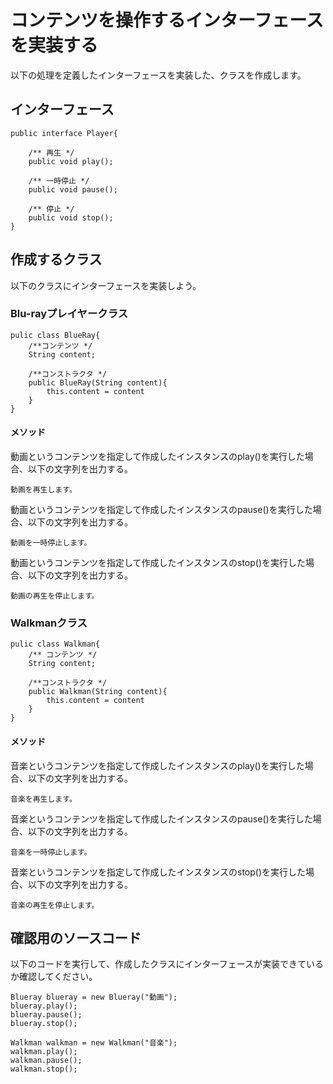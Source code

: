 # コンテンツを操作するインターフェースを実装する
以下の処理を定義したインターフェースを実装した、クラスを作成します。

## インターフェース

```
public interface Player{

    /** 再生 */
    public void play();

    /** 一時停止 */
    public void pause();

    /** 停止 */
    public void stop();
}
```

## 作成するクラス
以下のクラスにインターフェースを実装しよう。
### Blu-rayプレイヤークラス

```
pulic class BlueRay{
    /**コンテンツ */
    String content;

    /**コンストラクタ */
    public BlueRay(String content){
        this.content = content
    }
}

```
#### メソッド
動画というコンテンツを指定して作成したインスタンスのplay()を実行した場合、以下の文字列を出力する。
```
動画を再生します。
```
動画というコンテンツを指定して作成したインスタンスのpause()を実行した場合、以下の文字列を出力する。
```
動画を一時停止します。
```
動画というコンテンツを指定して作成したインスタンスのstop()を実行した場合、以下の文字列を出力する。
```
動画の再生を停止します。
```
### Walkmanクラス

```
pulic class Walkman{
    /** コンテンツ */
    String content;

    /**コンストラクタ */
    public Walkman(String content){
        this.content = content
    }
}

```
#### メソッド
音楽というコンテンツを指定して作成したインスタンスのplay()を実行した場合、以下の文字列を出力する。
```
音楽を再生します。
```
音楽というコンテンツを指定して作成したインスタンスのpause()を実行した場合、以下の文字列を出力する。
```
音楽を一時停止します。
```
音楽というコンテンツを指定して作成したインスタンスのstop()を実行した場合、以下の文字列を出力する。
```
音楽の再生を停止します。
```
## 確認用のソースコード
以下のコードを実行して、作成したクラスにインターフェースが実装できているか確認してください。
```
Blueray blueray = new Blueray("動画");
blueray.play();
blueray.pause();
blueray.stop();

Walkman walkman = new Walkman("音楽");
walkman.play();
walkman.pause();
walkman.stop();

```